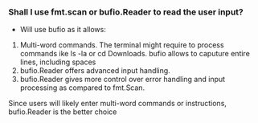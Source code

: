 
### Shall I use fmt.scan or bufio.Reader to read the user input?
- Will use bufio as it allows:
1) Multi-word commands. The terminal might require to process commands ike ls -la or cd Downloads. bufio allows to caputure entire lines, including spaces
2) bufio.Reader offers advanced input handling.
3) bufio.Reader gives more control over error handling and input processing as compared to fmt.Scan.

Since users will likely enter multi-word commands or instructions, bufio.Reader is the better choice
